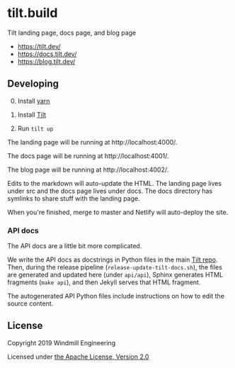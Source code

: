 # tilt.build

Tilt landing page, docs page, and blog page

- https://tilt.dev/
- https://docs.tilt.dev/
- https://blog.tilt.dev/

## Developing

0) Install [yarn](https://yarnpkg.com/)

1) Install [Tilt](https://github.com/tilt-dev/tilt)

2) Run `tilt up`

The landing page will be running at http://localhost:4000/.

The docs page will be running at http://localhost:4001/.

The blog page will be running at http://localhost:4002/.

Edits to the markdown will auto-update the HTML.
The landing page lives under src and the docs page lives under docs.
The docs directory has symlinks to share stuff with the landing page.

When you're finished, merge to master and Netlify will auto-deploy the site.

### API docs

The API docs are a little bit more complicated.

We write the API docs as docstrings in Python files in the main
[Tilt repo](https://github.com/tilt-dev/tilt). Then, during the
release pipeline (`release-update-tilt-docs.sh`), the files are
generated and updated here (under `api/api`), Sphinx generates HTML
fragments (`make api`), and then Jekyll serves that HTML fragment.

The autogenerated API Python files include instructions on
how to edit the source content.

## License

Copyright 2019 Windmill Engineering

Licensed under [the Apache License, Version 2.0](LICENSE)

